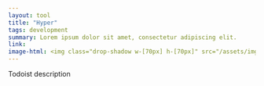 ```yaml
---
layout: tool
title: "Hyper"
tags: development
summary: Lorem ipsum dolor sit amet, consectetur adipiscing elit.
link: 
image-html: <img class="drop-shadow w-[70px] h-[70px]" src="/assets/img/stack/hyper.png" alt="Hyper">
---
```


Todoist description